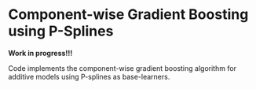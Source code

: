 # Component-wise Gradient Boosting using P-Splines

**Work in progress!!!**

Code implements the component-wise gradient boosting algorithm for additive models using P-splines as base-learners.
